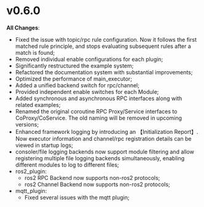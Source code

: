 # v0.6.0

**All Changes**:
- Fixed the issue with topic/rpc rule configuration. Now it follows the first matched rule principle, and stops evaluating subsequent rules after a match is found;
- Removed individual enable configurations for each plugin;
- Significantly restructured the example system;
- Refactored the documentation system with substantial improvements;
- Optimized the performance of main_executor;
- Added a unified backend switch for rpc/channel;
- Provided independent enable switches for each Module;
- Added synchronous and asynchronous RPC interfaces along with related examples;
- Renamed the original coroutine RPC Proxy/Service interfaces to CoProxy/CoService. The old naming will be removed in upcoming versions;
- Enhanced framework logging by introducing an 【Initialization Report】. Now executor information and channel/rpc registration details can be viewed in startup logs;
- consoler/file logging backends now support module filtering and allow registering multiple file logging backends simultaneously, enabling different modules to log to different files;
- ros2_plugin:
  - ros2 RPC Backend now supports non-ros2 protocols;
  - ros2 Channel Backend now supports non-ros2 protocols;
- mqtt_plugin:
  - Fixed several issues with the mqtt plugin;